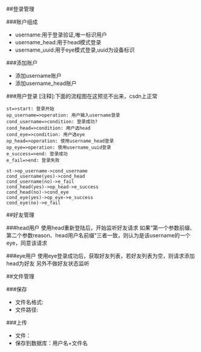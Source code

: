 
##登录管理

###账户组成
- username:用于登录验证,唯一标识用户
- username_head:用于head模式登录
- username_uuid:用于eye模式登录,uuid为设备标识
 
###添加账户
- 添加username账户
- 添加username_head账户
 
###用户登录
[注释]:下面的流程图在这预览不出来，csdn上正常
```flow
st=>start: 登录开始
op_username=>operation: 用户输入username登录
cond_username=>condition: 登录成功?
cond_head=>condition: 用户选head
cond_eye=>condition: 用户选eye
op_head=>operation: 使用username_head登录
op_eye=>operation: 使用username_uuid登录
e_success=>end: 登录成功
e_fail=>end: 登录失败

st->op_username->cond_username
cond_username(yes)->cond_head
cond_username(no)->e_fail
cond_head(yes)->op_head->e_success
cond_head(no)->cond_eye
cond_eye(yes)->op_eye->e_success
cond_eye(no)->e_fail
```

##好友管理

###head用户
使用head重新登陆后，开始监听好友请求
如果“第一个参数前缀、第二个参数reason、head用户名前缀”三者一致，则认为是该username的一个eye，同意该请求

###eye用户
使用eye登录成功后，获取好友列表，若好友列表为空，则请求添加head为好友
另外不做好友状态监听

##文件管理

###保存
- 文件名格式:
- 文件路径:

###上传
- 文件：
- 保存到数据库：用户名+文件名